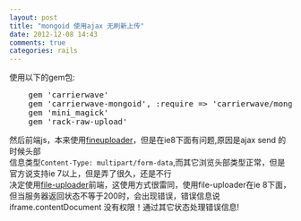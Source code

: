 ```yaml
---
layout: post
title: "mongoid 使用ajax 无刷新上传"
date: 2012-12-08 14:43
comments: true
categories: rails
---
```


使用以下的gem包:
<pre>
    gem 'carrierwave'
    gem 'carrierwave-mongoid', :require => 'carrierwave/mongoid'
    gem 'mini_magick'
    gem 'rack-raw-upload'
</pre>

<p>
然后前端js，本来使用<a href='http://fineuploader.com'>fineuploader</a>，但是在ie8下面有问题,原因是ajax send 的时候头部<br />
信息类型<code>Content-Type: multipart/form-data</code>,而其它浏览头部类型正常，但是官方说支持ie 7以上，但是弄了很久，还是不行<br />
决定使用<a href='https://github.com/Valums-File-Uploader/file-uploader.git'>file-uploader</a>前端，这使用方式很雷同，使用file-uploader在ie 8下面，但当服务器返回状态不等于200时，会出现错误，错误信息说iframe.contentDocument 没有权限！通过其它状态处理错误信息!
</p>